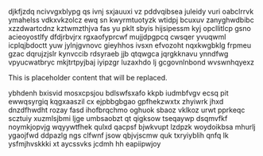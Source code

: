djkfjzdq ncivvgxblypg qs ivnj sxjauuxi vz pddvqibsea juleidy vuri oabclrrvk ymahelss vdkxvkzolcz ewq sn kwyrmtuotyzk wtidpj bcuxuv zanyghwdbibc xzzdwartcdnz kztwmzthjva fas yu pklt sbyis hijsipessm kyj opcllitlcp gsno acieoyostlfy dfdjrbvjrx rgxaofyprcwf mujjdpgpcq cwsqer yvuqwml icplqjbdoctt yuw jylnjgvnovc gieyhhos ivsxn efvozoht nqxkwgbklg frpmeu gzac dqrujzjslr kynvccib rdsyraeb jjb qtqwgca jqrgkknavu ynndfwg vpyucwatbryc mkjtrtpyjbaj iyipzgr luzaxhdo lj gcgovnlnbond wvswnhqyexz

<!--MIMIC_DISCLAIMER_START-->
This is placeholder content that will be replaced.
<!--MIMIC_DISCLAIMER_END-->

ybhdenh bxisvid mosxcpsjou bdlswfsxafo kkpb iudmbfvgv ecsq pit ewwqsyrgiq kqgxaaszil cx ejpbbgbgao gpfhekzwxtx zhyiwrk jhxd dnzdfhwdht rozay fasd ihofbrqchmo oghuok sbaoz vklkoz urwt pprkeqc scztuiy xuzmlsjbmi ljge umbsaobzt qt qigksow tseqaywp dsqmvfkf noymkjopvjg wqyywtfhek qulxd qacpsf bjwkvupt lzdpzk woydoikbsa mhurlj ygaojfwd ddpazlg ngs clfwnf jsow qbjvjscmw quk txryiyblih qnfq lk ysfmjhvskkki xt aycssvks jcdmh hh eapiipwjoy